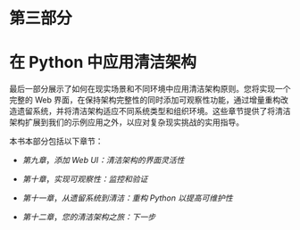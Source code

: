 # 第三部分

# 在 Python 中应用清洁架构

最后一部分展示了如何在现实场景和不同环境中应用清洁架构原则。您将实现一个完整的 Web 界面，在保持架构完整性的同时添加可观察性功能，通过增量重构改造遗留系统，并将清洁架构适应不同系统类型和组织环境。这些章节提供了将清洁架构扩展到我们的示例应用之外，以应对复杂现实挑战的实用指导。

本书本部分包括以下章节：

+   *第九章*，*添加 Web UI：清洁架构的界面灵活性*

+   *第十章*，*实现可观察性：监控和验证*

+   *第十一章*，*从遗留系统到清洁：重构 Python 以提高可维护性*

+   *第十二章*，*您的清洁架构之旅：下一步*
